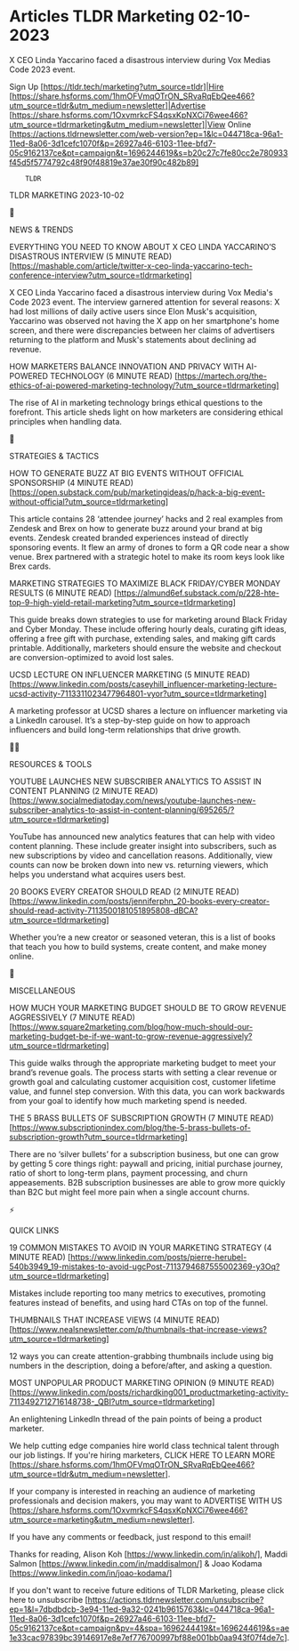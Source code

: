 # Articles TLDR Marketing 02-10-2023

X CEO Linda Yaccarino faced a disastrous interview during Vox Medias
Code 2023 event.  

Sign Up [https://tldr.tech/marketing?utm_source=tldr]|Hire
[https://share.hsforms.com/1hmOFVmqOTrON_SRvaRqEbQee466?utm_source=tldr&utm_medium=newsletter]|Advertise
[https://share.hsforms.com/1OxvmrkcFS4qsxKpNXCi76wee466?utm_source=tldrmarketing&utm_medium=newsletter]|View
Online
[https://actions.tldrnewsletter.com/web-version?ep=1&lc=044718ca-96a1-11ed-8a06-3d1cefc1070f&p=26927a46-6103-11ee-bfd7-05c9162137ce&pt=campaign&t=1696244619&s=b20c27c7fe80cc2e780933f45d5f5774792c48f90f48819e37ae30f90c482b89]


		TLDR 

TLDR MARKETING 2023-10-02

📱 

NEWS & TRENDS

EVERYTHING YOU NEED TO KNOW ABOUT X CEO LINDA YACCARINO’S DISASTROUS
INTERVIEW (5 MINUTE READ)
[https://mashable.com/article/twitter-x-ceo-linda-yaccarino-tech-conference-interview?utm_source=tldrmarketing]

X CEO Linda Yaccarino faced a disastrous interview during Vox Media's
Code 2023 event. The interview garnered attention for several reasons:
X had lost millions of daily active users since Elon Musk's
acquisition, Yaccarino was observed not having the X app on her
smartphone's home screen, and there were discrepancies between her
claims of advertisers returning to the platform and Musk's statements
about declining ad revenue. 

HOW MARKETERS BALANCE INNOVATION AND PRIVACY WITH AI-POWERED
TECHNOLOGY (6 MINUTE READ)
[https://martech.org/the-ethics-of-ai-powered-marketing-technology/?utm_source=tldrmarketing]

The rise of AI in marketing technology brings ethical questions to the
forefront. This article sheds light on how marketers are considering
ethical principles when handling data. 

🚀 

STRATEGIES & TACTICS

HOW TO GENERATE BUZZ AT BIG EVENTS WITHOUT OFFICIAL SPONSORSHIP (4
MINUTE READ)
[https://open.substack.com/pub/marketingideas/p/hack-a-big-event-without-official?utm_source=tldrmarketing]

This article contains 28 ‘attendee journey’ hacks and 2 real
examples from Zendesk and Brex on how to generate buzz around your
brand at big events. Zendesk created branded experiences instead of
directly sponsoring events. It flew an army of drones to form a QR
code near a show venue. Brex partnered with a strategic hotel to make
its room keys look like Brex cards. 

MARKETING STRATEGIES TO MAXIMIZE BLACK FRIDAY/CYBER MONDAY RESULTS (6
MINUTE READ)
[https://almund6ef.substack.com/p/228-hte-top-9-high-yield-retail-marketing?utm_source=tldrmarketing]

This guide breaks down strategies to use for marketing around Black
Friday and Cyber Monday. These include offering hourly deals, curating
gift ideas, offering a free gift with purchase, extending sales, and
making gift cards printable. Additionally, marketers should ensure the
website and checkout are conversion-optimized to avoid lost sales. 

UCSD LECTURE ON INFLUENCER MARKETING (5 MINUTE READ)
[https://www.linkedin.com/posts/caseyhill_influencer-marketing-lecture-ucsd-activity-7113311023477964801-vyor?utm_source=tldrmarketing]

A marketing professor at UCSD shares a lecture on influencer marketing
via a LinkedIn carousel. It’s a step-by-step guide on how to
approach influencers and build long-term relationships that drive
growth. 

🧑‍💻 

RESOURCES & TOOLS

YOUTUBE LAUNCHES NEW SUBSCRIBER ANALYTICS TO ASSIST IN CONTENT
PLANNING (2 MINUTE READ)
[https://www.socialmediatoday.com/news/youtube-launches-new-subscriber-analytics-to-assist-in-content-planning/695265/?utm_source=tldrmarketing]

YouTube has announced new analytics features that can help with video
content planning. These include greater insight into subscribers, such
as new subscriptions by video and cancellation reasons. Additionally,
view counts can now be broken down into new vs. returning viewers,
which helps you understand what acquires users best. 

20 BOOKS EVERY CREATOR SHOULD READ (2 MINUTE READ)
[https://www.linkedin.com/posts/jenniferphn_20-books-every-creator-should-read-activity-7113500181051895808-dBCA?utm_source=tldrmarketing]

Whether you’re a new creator or seasoned veteran, this is a list of
books that teach you how to build systems, create content, and make
money online. 

🎁 

MISCELLANEOUS

HOW MUCH YOUR MARKETING BUDGET SHOULD BE TO GROW REVENUE AGGRESSIVELY
(7 MINUTE READ)
[https://www.square2marketing.com/blog/how-much-should-our-marketing-budget-be-if-we-want-to-grow-revenue-aggressively?utm_source=tldrmarketing]

This guide walks through the appropriate marketing budget to meet your
brand’s revenue goals. The process starts with setting a clear
revenue or growth goal and calculating customer acquisition cost,
customer lifetime value, and funnel step conversion. With this data,
you can work backwards from your goal to identify how much marketing
spend is needed. 

THE 5 BRASS BULLETS OF SUBSCRIPTION GROWTH (7 MINUTE READ)
[https://www.subscriptionindex.com/blog/the-5-brass-bullets-of-subscription-growth?utm_source=tldrmarketing]

There are no ‘silver bullets’ for a subscription business, but one
can grow by getting 5 core things right: paywall and pricing, initial
purchase journey, ratio of short to long-term plans, payment
processing, and churn appeasements. B2B subscription businesses are
able to grow more quickly than B2C but might feel more pain when a
single account churns. 

⚡ 

QUICK LINKS

19 COMMON MISTAKES TO AVOID IN YOUR MARKETING STRATEGY (4 MINUTE READ)
[https://www.linkedin.com/posts/pierre-herubel-540b3949_19-mistakes-to-avoid-ugcPost-7113794687555002369-y3Oq?utm_source=tldrmarketing]

Mistakes include reporting too many metrics to executives, promoting
features instead of benefits, and using hard CTAs on top of the
funnel. 

THUMBNAILS THAT INCREASE VIEWS (4 MINUTE READ)
[https://www.nealsnewsletter.com/p/thumbnails-that-increase-views?utm_source=tldrmarketing]

12 ways you can create attention-grabbing thumbnails include using big
numbers in the description, doing a before/after, and asking a
question. 

MOST UNPOPULAR PRODUCT MARKETING OPINION (9 MINUTE READ)
[https://www.linkedin.com/posts/richardking001_productmarketing-activity-7113492712716148738-_QBI?utm_source=tldrmarketing]

An enlightening LinkedIn thread of the pain points of being a product
marketer. 

 We help cutting edge companies hire world class technical talent
through our job listings. If you're hiring marketers, CLICK HERE TO
LEARN MORE
[https://share.hsforms.com/1hmOFVmqOTrON_SRvaRqEbQee466?utm_source=tldr&utm_medium=newsletter].


If your company is interested in reaching an audience of marketing
professionals and decision makers, you may want to ADVERTISE WITH US
[https://share.hsforms.com/1OxvmrkcFS4qsxKpNXCi76wee466?utm_source=marketing&utm_medium=newsletter].


If you have any comments or feedback, just respond to this email! 

Thanks for reading, 
Alison Koh [https://www.linkedin.com/in/alikoh/], Maddi Salmon
[https://www.linkedin.com/in/maddisalmon/] & Joao Kodama
[https://www.linkedin.com/in/joao-kodama/] 

If you don't want to receive future editions of TLDR Marketing,
please click here to unsubscribe
[https://actions.tldrnewsletter.com/unsubscribe?ep=1&l=7dbdbdcb-3e94-11ed-9a32-0241b9615763&lc=044718ca-96a1-11ed-8a06-3d1cefc1070f&p=26927a46-6103-11ee-bfd7-05c9162137ce&pt=campaign&pv=4&spa=1696244419&t=1696244619&s=ae1e33cac97839bc39146917e8e7ef776700997bf88e001bb0aa943f07f4de7c].